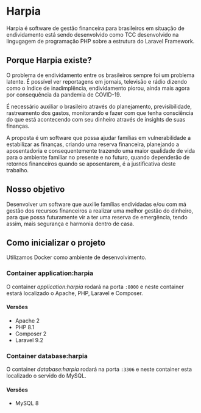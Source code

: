 # Harpia

Harpia é software de gestão financeira para brasileiros em situação de endividamento está sendo desenvolvido como TCC
desenvolvido na lingugagem de programação PHP sobre a estrutura do Laravel Framework.

## Porque Harpia existe?

O problema de endividamento entre os brasileiros sempre foi um problema latente. É possível ver reportagens em jornais,
televisão e rádio dizendo como o índice de inadimplência, endividamento piorou, ainda mais agora por consequência da
pandemia de COVID-19.

É necessário auxiliar o brasileiro através do planejamento, previsibilidade, rastreamento dos gastos, monitorando e
fazer com que tenha consciência do que está acontecendo com seu dinheiro através de insights de suas finanças.

A proposta é um software que possa ajudar famílias em vulnerabilidade a estabilizar as finanças, criando uma reserva
financeira, planejando a aposentadoria e consequentemente trazendo uma maior qualidade de vida para o ambiente familiar
no presente e no futuro, quando dependerão de retornos financeiros quando se aposentarem, é a justificativa deste
trabalho.

## Nosso objetivo

Desenvolver um software que auxilie famílias endividadas e/ou com má gestão dos recursos financeiros a realizar uma
melhor gestão do dinheiro, para que possa futuramente vir a ter uma reserva de emergência, tendo assim, mais segurança e
harmonia dentro de casa.

## Como inicializar o projeto

Utilizamos Docker como ambiente de desenvolvimento.

### Container application:harpia

O container _application:harpia_ rodará na porta `:8000` e neste container estará localizado o Apache, PHP, Laravel e
Composer.

#### Versões

* Apache 2
* PHP 8.1
* Composer 2
* Laravel 9.2

### Container database:harpia

O container _database:harpia_ rodará na porta `:3306` e neste container esta localizado o servido do MySQL.

#### Versões

* MySQL 8
